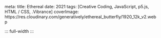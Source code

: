<route lang="yaml">
meta:
  title: Ethereal
  date: 2021
  tags: [Creative Coding, JavaScript, p5.js, HTML / CSS, .Vibrance]
  coverImage: https://res.cloudinary.com/generatively/ethereal_butterfly/1920_12k_v2.webp
</route>

::: full-width
<ImageGallery :images="[
  'https://res.cloudinary.com/generatively/ethereal_butterfly/butterfly.jpg',
  'https://res.cloudinary.com/generatively/ethereal_butterfly/ethereal_butterfly.webp',
  'https://res.cloudinary.com/generatively/ethereal_butterfly/cyberpunk_butterfly.jpg',
  'https://res.cloudinary.com/generatively/ethereal_butterfly/1920_12k_v2.webp',
  'https://res.cloudinary.com/generatively/ethereal_butterfly/1920_extras_3.webp',
  'https://res.cloudinary.com/generatively/ethereal_butterfly/closeup2_extras_3.webp',
  'https://res.cloudinary.com/generatively/ethereal_butterfly/closeup1_extras_3.webp',
  'https://res.cloudinary.com/generatively/ethereal_butterfly/1920_extras_6.webp',
  'https://res.cloudinary.com/generatively/ethereal_butterfly/1920_extras_5.webp',
  'https://res.cloudinary.com/generatively/ethereal_butterfly/neon1.webp',
  'https://res.cloudinary.com/generatively/ethereal_butterfly/neon2.webp',
  'https://res.cloudinary.com/generatively/ethereal_butterfly/phoenix_i.webp',
  'https://res.cloudinary.com/generatively/ethereal_butterfly/phoenix_ii.webp',
  'https://res.cloudinary.com/generatively/ethereal_butterfly/phoenix_iii.webp',
]" />
:::
